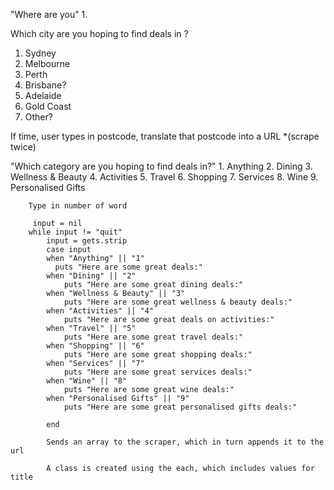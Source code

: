   
  "Where are you"
  1.

  Which city are you hoping to find deals in ?
  1. Sydney
  2. Melbourne
  3. Perth
  4. Brisbane?
  5. Adelaide
  6. Gold Coast
  7. Other?
  
  If time, user types in postcode, translate that postcode into a URL *(scrape twice)

  "Which category are you hoping to find deals in?"
        1. Anything
        2. Dining
        3. Wellness & Beauty
        4. Activities
        5. Travel
        6. Shopping
        7. Services
        8. Wine
        9. Personalised Gifts

        Type in number of word

         input = nil
        while input != "quit"
            input = gets.strip
            case input
            when "Anything" || "1" 
              puts "Here are some great deals:"
            when "Dining" || "2"
                puts "Here are some great dining deals:"
            when "Wellness & Beauty" || "3"
                puts "Here are some great wellness & beauty deals:"
            when "Activities" || "4"
                puts "Here are some great deals on activities:"
            when "Travel" || "5"
                puts "Here are some great travel deals:"
            when "Shopping" || "6"
                puts "Here are some great shopping deals:"
            when "Services" || "7"
                puts "Here are some great services deals:"
            when "Wine" || "8"
                puts "Here are some great wine deals:"
            when "Personalised Gifts" || "9"
                puts "Here are some great personalised gifts deals:"
        
            end

            Sends an array to the scraper, which in turn appends it to the url

            A class is created using the each, which includes values for title